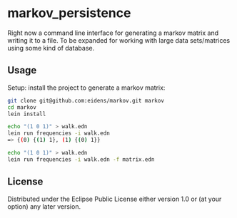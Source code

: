 # markov_persistence

Right now a command line interface for generating a markov matrix and
writing it to a file.
To be expanded for working with large data sets/matrices using some kind of database.

## Usage

Setup: install the project to generate a markov matrix:
```` bash
git clone git@github.com:eidens/markov.git markov
cd markov
lein install
````

```` bash
echo "(1 0 1)" > walk.edn
lein run frequencies -i walk.edn
=> {(0) {(1) 1}, (1) {(0) 1}}
````

```` bash
echo "(1 0 1)" > walk.edn
lein run frequencies -i walk.edn -f matrix.edn
````

## License

Distributed under the Eclipse Public License either version 1.0 or (at
your option) any later version.
